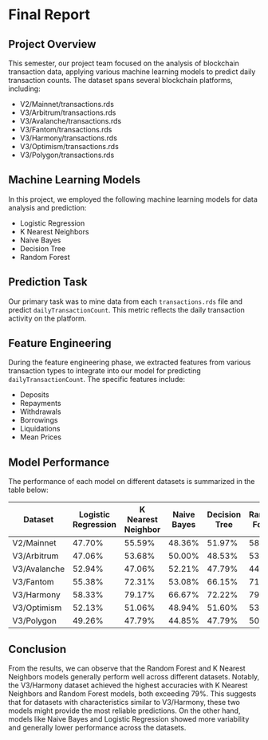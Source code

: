 # Final Report

## Project Overview

This semester, our project team focused on the analysis of blockchain transaction data, applying various machine learning models to predict daily transaction counts. The dataset spans several blockchain platforms, including:

- V2/Mainnet/transactions.rds
- V3/Arbitrum/transactions.rds
- V3/Avalanche/transactions.rds
- V3/Fantom/transactions.rds
- V3/Harmony/transactions.rds
- V3/Optimism/transactions.rds
- V3/Polygon/transactions.rds

## Machine Learning Models

In this project, we employed the following machine learning models for data analysis and prediction:

- Logistic Regression
- K Nearest Neighbors
- Naive Bayes
- Decision Tree
- Random Forest

## Prediction Task

Our primary task was to mine data from each `transactions.rds` file and predict `dailyTransactionCount`. This metric reflects the daily transaction activity on the platform.

## Feature Engineering

During the feature engineering phase, we extracted features from various transaction types to integrate into our model for predicting `dailyTransactionCount`. The specific features include:

- Deposits
- Repayments
- Withdrawals
- Borrowings
- Liquidations
- Mean Prices

## Model Performance

The performance of each model on different datasets is summarized in the table below:

| Dataset                    | Logistic Regression | K Nearest Neighbor | Naive Bayes | Decision Tree | Random Forest |
|----------------------------|---------------------|--------------------|-------------|---------------|---------------|
| V2/Mainnet                 | 47.70%              | 55.59%             | 48.36%      | 51.97%        | 58.55%        |
| V3/Arbitrum                | 47.06%              | 53.68%             | 50.00%      | 48.53%        | 53.68%        |
| V3/Avalanche               | 52.94%              | 47.06%             | 52.21%      | 47.79%        | 44.12%        |
| V3/Fantom                  | 55.38%              | 72.31%             | 53.08%      | 66.15%        | 71.54%        |
| V3/Harmony                 | 58.33%              | 79.17%             | 66.67%      | 72.22%        | 79.17%        |
| V3/Optimism                | 52.13%              | 51.06%             | 48.94%      | 51.60%        | 53.72%        |
| V3/Polygon                 | 49.26%              | 47.79%             | 44.85%      | 47.79%        | 50.74%        |

## Conclusion
From the results, we can observe that the Random Forest and K Nearest Neighbors models generally perform well across different datasets. Notably, the V3/Harmony dataset achieved the highest accuracies with K Nearest Neighbors and Random Forest models, both exceeding 79%. This suggests that for datasets with characteristics similar to V3/Harmony, these two models might provide the most reliable predictions. On the other hand, models like Naive Bayes and Logistic Regression showed more variability and generally lower performance across the datasets.
